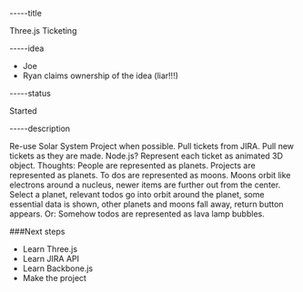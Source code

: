 -----title

Three.js Ticketing

-----idea

* Joe
* Ryan claims ownership of the idea (liar!!!)

-----status

Started

-----description

Re-use Solar System Project when possible.
Pull tickets from JIRA.
Pull new tickets as they are made.
Node.js?
Represent each ticket as animated 3D object.
Thoughts:
People are represented as planets.
Projects are represented as planets.
To dos are represented as moons.
Moons orbit like electrons around a nucleus, newer items are further out from the center.
Select a planet, relevant todos go into orbit around the planet, some essential data is shown, other planets and moons fall away, return button appears.
Or:
Somehow todos are represented as lava lamp bubbles.

###Next steps

* Learn Three.js
* Learn JIRA API
* Learn Backbone.js
* Make the project
